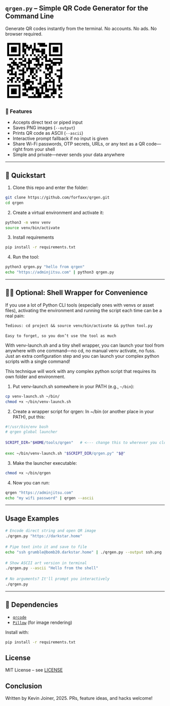 ## `qrgen.py` – Simple QR Code Generator for the Command Line

Generate QR codes instantly from the terminal.
No accounts. No ads. No browser required.

[![adminjitsu article](adminjitsu.png)](https://adminjitsu.com/qrgen)

### 🔧 Features

* Accepts direct text or piped input
* Saves PNG images (`--output`)
* Prints QR code as ASCII (`--ascii`)
* Interactive prompt fallback if no input is given
* Share Wi-Fi passwords, OTP secrets, URLs, or any text as a QR code—right from your shell
* Simple and private—never sends your data anywhere
---

## 🚀 Quickstart 

1. Clone this repo and enter the folder: 
```bash
git clone https://github.com/forfaxx/qrgen.git
cd qrgen
```
2. Create a virtual environment and activate it:
```bash
python3 -m venv venv
source venv/bin/activate

```

3. Install requirements
```bash
pip install -r requirements.txt
```

4. Run the tool: 
```bash
python3 qrgen.py "hello from qrgen"
echo "https://adminjitsu.com" | python3 qrgen.py 
```

---

## 🧙‍♂️  Optional: Shell Wrapper for Convenience

If you use a lot of Python CLI tools (especially ones with venvs or asset files), activating the environment and running the script each time can be a real pain:

    Tedious: cd project && source venv/bin/activate && python tool.py

    Easy to forget, so you don’t use the tool as much

With venv-launch.sh and a tiny shell wrapper, you can launch your tool from anywhere with one command—no cd, no manual venv activate, no fuss. Just an extra configuration step and you can launch your complex python scripts with a single command!

This technique will work with any complex python script that requires its own folder and environment. 

1. Put venv-launch.sh somewhere in your PATH (e.g., `~/bin`):
```bash
cp venv-launch.sh ~/bin/
chmod +x ~/bin/venv-launch.sh

```
2. Create a wrapper script for qrgen: 
In ~/bin (or another place in your PATH), put this:

```bash
#!/usr/bin/env bash
# qrgen global launcher

SCRIPT_DIR="$HOME/tools/qrgen"   # <--- change this to wherever you cloned the repo

exec ~/bin/venv-launch.sh "$SCRIPT_DIR/qrgen.py" "$@"
```

3. Make the launcher executable: 
```bash
chmod +x ~/bin/qrgen
```

4. Now you can run: 
```bash
qrgen "https://adminjitsu.com" 
echo "my wifi password" | qrgen --ascii
```

---



## Usage Examples


```bash
# Encode direct string and open QR image
./qrgen.py "https://darkstar.home"

# Pipe text into it and save to file
echo "ssh grumble@bomb20.darkstar.home" | ./qrgen.py --output ssh.png

# Show ASCII art version in terminal
./qrgen.py --ascii "Hello from the shell"

# No arguments? It'll prompt you interactively
./qrgen.py
```

---

## 🧰 Dependencies

* [`qrcode`](https://pypi.org/project/qrcode/)
* [`Pillow`](https://pypi.org/project/Pillow/) (for image rendering)

Install with: 

```bash
pip install -r requirements.txt
```

## License
MIT License – see [LICENSE](LICENSE)


## Conclusion
Written by Kevin Joiner, 2025. 
PRs, feature ideas, and hacks welcome! 

